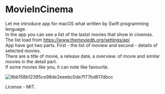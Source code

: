 # MovieInCinema

Let me introduce app for macOS what written by Swift programming lenguage.<br/>
In the app you can see a list of the lastst movies that show in cinemas.<br/>
The list load from https://www.themoviedb.org/settings/api<br/>
App have got two parts. First - the list of moview and second - details of selected movies.<br/>
There are a title of movie, a release date, a overview. of movie and similar movies in the detail part.<br/>
If some movies like you, it can note like favourite.<br/>

![9bb158b12395ce98de2eeebc0de7f77bd617dbcc](https://user-images.githubusercontent.com/15982074/117174655-9f2c0180-add6-11eb-97bd-3d49e5947c32.gif)


License - MIT.
